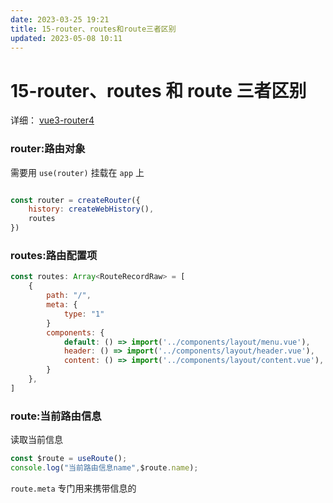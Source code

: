 ```yaml
---
date: 2023-03-25 19:21
title: 15-router、routes和route三者区别
updated: 2023-05-08 10:11
---
```


# 15-router、routes 和 route 三者区别

详细： [vue3-router4](../../vue/vue3-router4/README.md)

### router:路由对象

需要用 `use(router)` 挂载在 `app` 上

```js

const router = createRouter({
    history: createWebHistory(),
    routes
})
```

### routes:路由配置项

```js
const routes: Array<RouteRecordRaw> = [
    {
        path: "/",
        meta: {
            type: "1"
        }
        components: {
            default: () => import('../components/layout/menu.vue'),
            header: () => import('../components/layout/header.vue'),
            content: () => import('../components/layout/content.vue'),
        }
    },
]

```

### route:当前路由信息

读取当前信息

```js
const $route = useRoute();
console.log("当前路由信息name",$route.name);
```

`route.meta` 专门用来携带信息的
